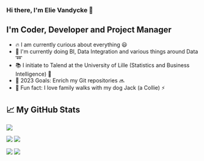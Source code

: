 <br />
<!--![Hello 👋🏻](https://raw.githubusercontent.com/evandycke/evandycke/master/images/evandycke_repo.png)-->

###  Hi there, I'm Elie Vandycke :wave:

## I'm Coder, Developer and Project Manager

- :fire: I am currently curious about everything :smiley:
- :school_satchel: I'm currently doing BI, Data Integration and various things around Data :loop:
- :books: I initiate to Talend at the University of Lille (Statistics and Business Intelligence) :green_book:
- :rocket: 2023 Goals: Enrich my Git repositories :soon:
- :raised_hands: Fun fact: I love family walks with my dog Jack (a Collie) :zap:

## &#x1f4c8; My GitHub Stats

![](https://github-profile-summary-cards.vercel.app/api/cards/profile-details?username=evandycke&theme=github_dark)

![](https://github-profile-summary-cards.vercel.app/api/cards/repos-per-language?username=evandycke&theme=github_dark) ![](https://github-profile-summary-cards.vercel.app/api/cards/most-commit-language?username=evandycke&theme=github_dark)

![](https://github-profile-summary-cards.vercel.app/api/cards/stats?username=evandycke&theme=github_dark) ![](https://github-profile-summary-cards.vercel.app/api/cards/productive-time?username=evandycke&theme=github_dark)

<br />
